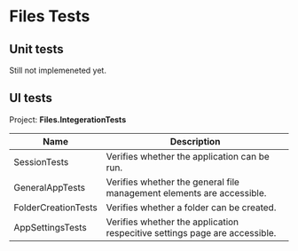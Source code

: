 # Files Tests

## Unit tests

Still not implemeneted yet.

## UI tests

Project: **Files.IntegerationTests**

Name|Description
---|---
SessionTests|Verifies whether the application can be run.
GeneralAppTests|Verifies whether the general file management elements are accessible.
FolderCreationTests|Verifies whether a folder can be created.
AppSettingsTests|Verifies whether the application respecitive settings page are accessible.
